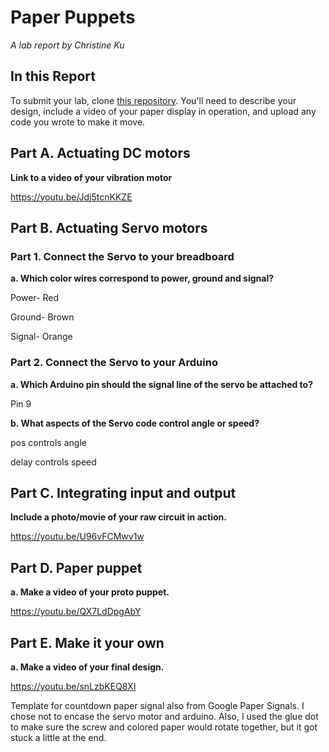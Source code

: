 # Paper Puppets

*A lab report by Christine Ku*

## In this Report

To submit your lab, clone [this repository](https://github.com/FAR-Lab/IDD-Fa18-Lab4). You'll need to describe your design, include a video of your paper display in operation, and upload any code you wrote to make it move.

## Part A. Actuating DC motors

**Link to a video of your vibration motor**

https://youtu.be/Jdj5tcnKKZE

## Part B. Actuating Servo motors

### Part 1. Connect the Servo to your breadboard

**a. Which color wires correspond to power, ground and signal?**

Power- Red

Ground- Brown

Signal- Orange

### Part 2. Connect the Servo to your Arduino

**a. Which Arduino pin should the signal line of the servo be attached to?**

Pin 9

**b. What aspects of the Servo code control angle or speed?**

pos controls angle

delay controls speed

## Part C. Integrating input and output

**Include a photo/movie of your raw circuit in action.**

https://youtu.be/U96vFCMwv1w

## Part D. Paper puppet

**a. Make a video of your proto puppet.**

https://youtu.be/QX7LdDpgAbY

## Part E. Make it your own

**a. Make a video of your final design.**

https://youtu.be/snLzbKEQ8XI

Template for countdown paper signal also from Google Paper Signals. I chose not to encase the servo motor and arduino. Also, I used the glue dot to make sure the screw and colored paper would rotate together, but it got stuck a little at the end.
